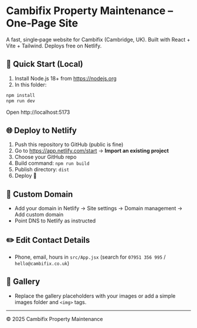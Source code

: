 # Cambifix Property Maintenance – One‑Page Site

A fast, single‑page website for Cambifix (Cambridge, UK). Built with React + Vite + Tailwind. Deploys free on Netlify.

## 🚀 Quick Start (Local)
1) Install Node.js 18+ from https://nodejs.org
2) In this folder:
```bash
npm install
npm run dev
```
Open http://localhost:5173

## 🌐 Deploy to Netlify
1) Push this repository to GitHub (public is fine)
2) Go to https://app.netlify.com/start → **Import an existing project**
3) Choose your GitHub repo
4) Build command: `npm run build`
5) Publish directory: `dist`
6) Deploy 🎉

## 🔗 Custom Domain
- Add your domain in Netlify → Site settings → Domain management → Add custom domain
- Point DNS to Netlify as instructed

## ✏️ Edit Contact Details
- Phone, email, hours in `src/App.jsx` (search for `07951 356 995` / `hello@cambifix.co.uk`)

## 📸 Gallery
- Replace the gallery placeholders with your images or add a simple images folder and `<img>` tags.

---
© 2025 Cambifix Property Maintenance
